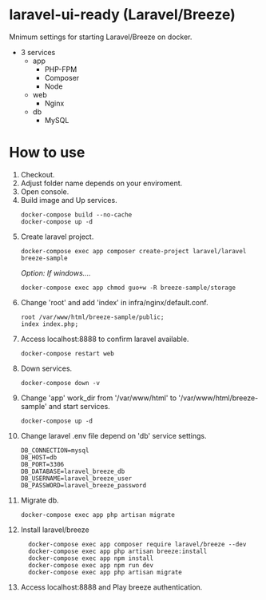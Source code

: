 # laravel-ui-ready (Laravel/Breeze)
Mnimum settings for starting Laravel/Breeze on docker.
+ 3 services
   + app
      + PHP-FPM    
      + Composer
      + Node
   + web
      + Nginx
   + db
      + MySQL

# How to use
1. Checkout. 
2. Adjust folder name depends on your enviroment.
3. Open console.
4. Build image and Up services.
   ```command:title
   docker-compose build --no-cache
   docker-compose up -d
   ```
5. Create laravel project.
   ```command:title
   docker-compose exec app composer create-project laravel/laravel breeze-sample
   ```
   *Option: If windows....*
   ```command:title
   docker-compose exec app chmod guo+w -R breeze-sample/storage
   ```
6. Change 'root' and add 'index' in infra/nginx/default.conf.
   ```default.conf:title
   root /var/www/html/breeze-sample/public;
   index index.php;
   ```
7. Access localhost:8888 to confirm laravel available.
   ```command:title
   docker-compose restart web
   ```
8. Down services.
   ```command:title
   docker-compose down -v
   ```
9. Change 'app' work_dir from '/var/www/html' to '/var/www/html/breeze-sample' and start services.
   ```command:title
   docker-compose up -d
   ```
10. Change laravel .env file depend on 'db' service settings.
    ```.env:title
    DB_CONNECTION=mysql
    DB_HOST=db
    DB_PORT=3306
    DB_DATABASE=laravel_breeze_db
    DB_USERNAME=laravel_breeze_user
    DB_PASSWORD=laravel_breeze_password
    ```
11. Migrate db.
    ```command:title
    docker-compose exec app php artisan migrate
    ```
12. Install laravel/breeze
    ```command:title
      docker-compose exec app composer require laravel/breeze --dev
      docker-compose exec app php artisan breeze:install
      docker-compose exec app npm install
      docker-compose exec app npm run dev
      docker-compose exec app php artisan migrate
    ```
13. Access localhost:8888 and Play breeze authentication.